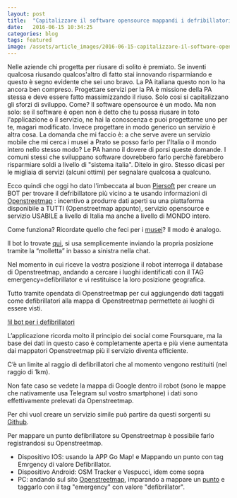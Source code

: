 ```yaml
---
layout: post
title:  "Capitalizzare il software opensource mappandi i defribillatori su Openstreetmap"
date:   2016-06-15 10:34:25
categories: blog
tags: featured
image: /assets/article_images/2016-06-15-capitalizzare-il-software-opensource-mappando-i-defribillatori-su-openstreetmap/0.jpg
---
```


Nelle aziende chi progetta per riusare di solito è premiato. Se inventi qualcosa riusando qualcos'altro di fatto stai innovando risparmiando e questo è segno evidente che sei uno bravo.
La PA italiana questo non lo ha ancora ben compreso. Progettare servizi per la PA è missione della PA stessa e deve essere fatto massimizzando il riuso. Solo cosi si capitalizzano gli sforzi di sviluppo. Come? Il software opensource è un modo. Ma non solo: se il software è open non è detto che tu possa riusare in toto l'applicazione o il servizio, ne hai la conoscenza e puoi progettarne uno per te, magari modificato. Invece progettare in modo generico un servizio è altra cosa. La domanda che mi faccio è: a che serve avere un servizio mobile che mi cerca i musei a Prato se posso farlo per l'Italia o il mondo intero nello stesso modo? Le PA hanno il dovere di porsi queste domande. I comuni stessi che sviluppano software dovrebbero farlo perchè farebbero risparmiare soldi a livello di "sistema italia". Ditelo in giro. Stesso dicasi per le migliaia di servizi (alcuni ottimi) per segnalare qualcosa a qualcuno.

Ecco quindi che oggi ho dato l'imbeccata al buon [Piersoft](https://twitter.com/Piersoft) per creare un BOT per trovare il defribillatore più vicino a te usando informazioni di [Openstreetmap](www.openstreemap.org) : incentivo a produrre dati aperti su una piattaforma disponibile a TUTTI (Openstreetmap appunto), servizio opensource e servizio USABILE a livello di Italia ma anche a livello di MONDO intero.

Come funziona? Ricordate quello che feci per i [musei](http://pratosmart.teo-soft.com/trovare-musei-vicini-a-te-con-telegram-e-openstreetmap/)? Il modo è analogo.

Il bot lo trovate [qui](https://telegram.me/defibrillatoribot), si usa semplicemente inviando la propria posizione tramite la “molletta” in basso a sinistra nella chat.

Nel momento in cui riceve la vostra posizione il robot interroga il database di Openstreetmap, andando a cercare i luoghi identificati con il TAG emergency=defibrillator e vi restituisce la loro posizione geografica.

Tutto tramite opendata di Openstreetmap per cui aggiungendo dati taggati come defibrillatori alla mappa di Openstreetmap permettete ai luoghi di essere visti.

[!il bot per i defibrillatori](/assets/article_images/2016-06-15-capitalizzare-il-software-opensource-mappando-i-defribillatori-su-openstreetmap/1.png)

L’applicazione ricorda molto il principio dei social come Foursquare, ma la base dei dati in questo caso è completamente aperta e più viene aumentata dai mappatori Openstreetmap più il servizio diventa efficiente.

C’è un limite al raggio di defibrillatori che al momento vengono restituiti (nel raggio di 1km).

Non fate caso se vedete la mappa di Google dentro il robot (sono le mappe che nativamente usa Telegram sul vostro smartphone) i dati sono effettivamente prelevati da Openstreetmap.

Per chi vuol creare un servizio simile può partire da questi sorgenti su [Github](https://github.com/iltempe/TelegramMusei).

Per mappare un punto defibrillatore su Openstreetmap è possibile farlo registrandosi su Openstreetmap.

- Dispositivo IOS: usando la APP Go Map! e Mappando un punto con tag Emrgency di valore Defibrillator.
- Dispositivo Android: OSM Tracker e Vespucci, idem come sopra
- PC: andando sul sito [Openstreetmap](wwww.openstreetmap.org), imparando a mappare un [punto](http://wiki.openstreetmap.org/wiki/IT:Elementi) e taggarlo con il tag "emergency" con valore "defibrillator".

